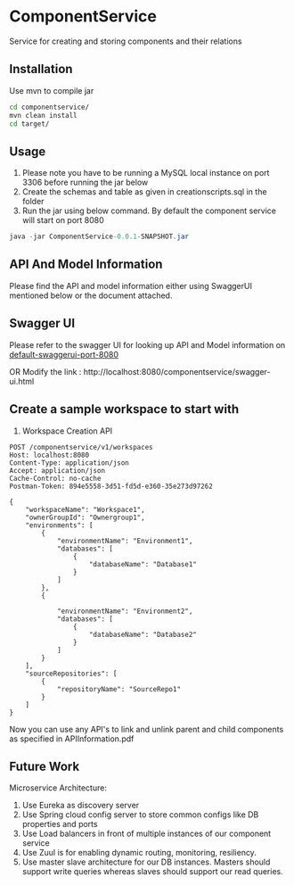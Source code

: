 # ComponentService

Service for creating and storing components and their relations

## Installation

Use mvn to compile jar

```bash
cd componentservice/
mvn clean install
cd target/
```

## Usage
1. Please note you have to be running a MySQL local instance on port 3306 before running the jar below
2. Create the schemas and table as given in creationscripts.sql in the folder
3. Run the jar using below command. By default the component service will start on port 8080
```java
java -jar ComponentService-0.0.1-SNAPSHOT.jar
```
## API And Model Information
Please find the API and model information either using SwaggerUI mentioned below or the document attached.

## Swagger UI
Please refer to the swagger UI for looking up API and Model information on [default-swaggerui-port-8080](http://localhost:8080/componentservice/swagger-ui.html)
 
OR Modify the link : http://localhost:8080/componentservice/swagger-ui.html

## Create a sample workspace to start with
1. Workspace Creation API
```
POST /componentservice/v1/workspaces
Host: localhost:8080
Content-Type: application/json
Accept: application/json
Cache-Control: no-cache
Postman-Token: 894e5558-3d51-fd5d-e360-35e273d97262

{
    "workspaceName": "Workspace1",
    "ownerGroupId": "Ownergroup1",
    "environments": [
        {
            "environmentName": "Environment1",
            "databases": [
                {
                    "databaseName": "Database1"
                }
            ]
        },
        {
            
            "environmentName": "Environment2",
            "databases": [
                {
                    "databaseName": "Database2"
                }
            ]
        }
    ],
    "sourceRepositories": [
        {
            "repositoryName": "SourceRepo1"
        }
    ]
}
```

Now you can use any API's to link and unlink parent and child components as specified in APIInformation.pdf

## Future Work

Microservice Architecture:
1. Use Eureka as discovery server
2. Use Spring cloud config server to store common configs like DB properties and ports
3. Use Load balancers in front of multiple instances of our component service
4. Use Zuul is for enabling dynamic routing, monitoring, resiliency.
5. Use master slave architecture for our DB instances. Masters should support write queries whereas slaves should support our read queries.